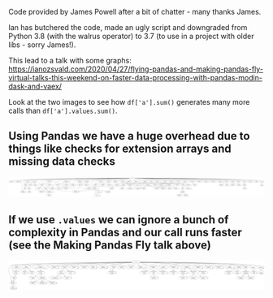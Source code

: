 Code provided by James Powell after a bit of chatter - many thanks James.

Ian has butchered the code, made an ugly script and downgraded from Python 3.8 (with the walrus operator) to 3.7 (to use in a project with older libs - sorry James!).

This lead to a talk with some graphs: https://ianozsvald.com/2020/04/27/flying-pandas-and-making-pandas-fly-virtual-talks-this-weekend-on-faster-data-processing-with-pandas-modin-dask-and-vaex/

Look at the two images to see how `df['a'].sum()` generates many more calls than `df['a'].values.sum()`.

## Using Pandas we have a huge overhead due to things like checks for extension arrays and missing data checks

![CallGraph for sum on dataframe](callgraph_df_a_sum.png)

## If we use `.values` we can ignore a bunch of complexity in Pandas and our call runs faster (see the Making Pandas Fly talk above)

![CallGraph for sum on dataframe](callgraph_values_a_sum.png)
